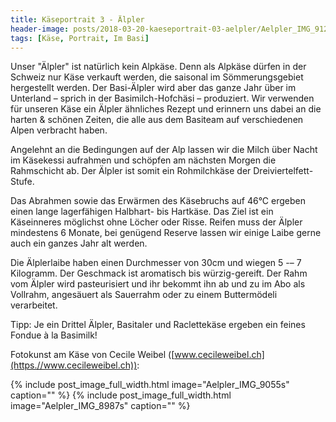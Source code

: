 ```yaml
---
title: Käseportrait 3 - Älpler
header-image: posts/2018-03-20-kaeseportrait-03-aelpler/Aelpler_IMG_9123s.jpg
tags: [Käse, Portrait, Im Basi]
---
```


Unser "Älpler" ist natürlich kein Alpkäse. Denn als Alpkäse dürfen in
der Schweiz nur Käse verkauft werden, die saisonal im Sömmerungsgebiet
hergestellt werden. Der Basi-Älpler wird aber das ganze Jahr über im
Unterland – sprich in der Basimilch-Hofchäsi – produziert. Wir
verwenden für unseren Käse ein Älpler ähnliches Rezept und erinnern
uns dabei an die harten & schönen Zeiten, die alle aus dem Basiteam
auf verschiedenen Alpen verbracht haben.

Angelehnt an die Bedingungen auf der Alp lassen wir die Milch über
Nacht im Käsekessi aufrahmen und schöpfen am nächsten Morgen die
Rahmschicht ab. Der Älpler ist somit ein Rohmilchkäse der
Dreiviertelfett-Stufe.

Das Abrahmen sowie das Erwärmen des Käsebruchs auf 46°C ergeben einen
lange lagerfähigen Halbhart- bis Hartkäse. Das Ziel ist ein
Käseinneres möglichst ohne Löcher oder Risse. Reifen muss  der Älpler
mindestens 6 Monate, bei genügend Reserve lassen wir einige Laibe
gerne auch ein ganzes Jahr alt werden.

Die Älplerlaibe haben einen Durchmesser von 30cm und wiegen 5 -– 7
Kilogramm. Der Geschmack ist aromatisch bis würzig-gereift. Der Rahm
vom Älpler wird pasteurisiert und ihr bekommt ihn ab und zu im Abo als
Vollrahm, angesäuert als Sauerrahm oder zu einem Buttermödeli
verarbeitet.

Tipp: Je ein Drittel Älpler, Basitaler und Raclettekäse ergeben ein
feines Fondue à la Basimilk!

Fotokunst am Käse von Cecile Weibel ([www.cecileweibel.ch](https.//www.cecileweibel.ch)):

{% include post_image_full_width.html image="Aelpler_IMG_9055s" caption="" %}
{% include post_image_full_width.html image="Aelpler_IMG_8987s" caption="" %}
